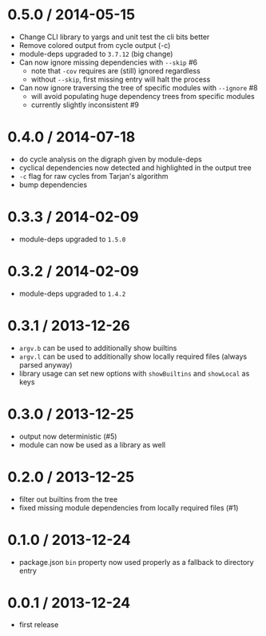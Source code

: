 0.5.0 / 2014-05-15
==================
  * Change CLI library to yargs and unit test the cli bits better
  * Remove colored output from cycle output (-c)
  * module-deps upgraded to `3.7.12` (big change)
  * Can now ignore missing dependencies with `--skip` #6
    - note that `-cov` requires are (still) ignored regardless
    - without `--skip`, first missing entry will halt the process
  * Can now ignore traversing the tree of specific modules with `--ignore` #8
    - will avoid populating huge dependency trees from specific modules
    - currently slightly inconsistent #9

0.4.0 / 2014-07-18
==================
  * do cycle analysis on the digraph given by module-deps
  * cyclical dependencies now detected and highlighted in the output tree
  * `-c` flag for raw cycles from Tarjan's algorithm
  * bump dependencies

0.3.3 / 2014-02-09
==================
  * module-deps upgraded to `1.5.0`

0.3.2 / 2014-02-09
==================
  * module-deps upgraded to `1.4.2`

0.3.1 / 2013-12-26
==================
  * `argv.b` can be used to additionally show builtins
  * `argv.l` can be used to additionally show locally required files (always parsed anyway)
  * library usage can set new options with `showBuiltins` and `showLocal` as keys

0.3.0 / 2013-12-25
==================
  * output now deterministic (#5)
  * module can now be used as a library as well

0.2.0 / 2013-12-25
==================
  * filter out builtins from the tree
  * fixed missing module dependencies from locally required files (#1)

0.1.0 / 2013-12-24
==================
  * package.json `bin` property now used properly as a fallback to directory entry

0.0.1 / 2013-12-24
==================
  * first release
